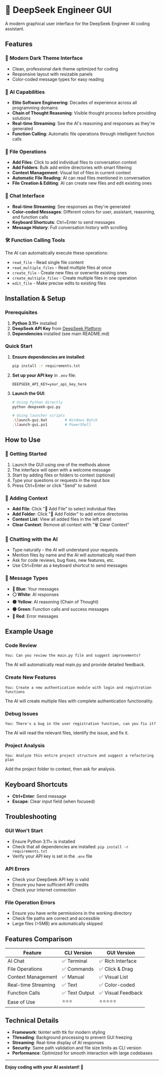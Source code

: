 # 🐋 DeepSeek Engineer GUI

A modern graphical user interface for the DeepSeek Engineer AI coding assistant.

## Features

### 🎨 **Modern Dark Theme Interface**
- Clean, professional dark theme optimized for coding
- Responsive layout with resizable panels
- Color-coded message types for easy reading

### 🧠 **AI Capabilities**
- **Elite Software Engineering**: Decades of experience across all programming domains
- **Chain of Thought Reasoning**: Visible thought process before providing solutions
- **Real-time Streaming**: See the AI's reasoning and responses as they're generated
- **Function Calling**: Automatic file operations through intelligent function calls

### 📁 **File Operations**
- **Add Files**: Click to add individual files to conversation context
- **Add Folders**: Bulk add entire directories with smart filtering
- **Context Management**: Visual list of files in current context
- **Automatic File Reading**: AI can read files mentioned in conversation
- **File Creation & Editing**: AI can create new files and edit existing ones

### 💬 **Chat Interface**
- **Real-time Streaming**: See responses as they're generated
- **Color-coded Messages**: Different colors for user, assistant, reasoning, and function calls
- **Keyboard Shortcuts**: Ctrl+Enter to send messages
- **Message History**: Full conversation history with scrolling

### 🛠️ **Function Calling Tools**
The AI can automatically execute these operations:
- `read_file` - Read single file content
- `read_multiple_files` - Read multiple files at once  
- `create_file` - Create new files or overwrite existing ones
- `create_multiple_files` - Create multiple files in one operation
- `edit_file` - Make precise edits to existing files

## Installation & Setup

### Prerequisites
1. **Python 3.11+** installed
2. **DeepSeek API Key** from [DeepSeek Platform](https://platform.deepseek.com)
3. **Dependencies** installed (see main README.md)

### Quick Start

1. **Ensure dependencies are installed**:
   ```bash
   pip install -r requirements.txt
   ```

2. **Set up your API key** in `.env` file:
   ```
   DEEPSEEK_API_KEY=your_api_key_here
   ```

3. **Launch the GUI**:
   ```bash
   # Using Python directly
   python deepseek-gui.py
   
   # Using launcher scripts
   .\launch-gui.bat        # Windows Batch
   .\launch-gui.ps1        # PowerShell
   ```

## How to Use

### 🚀 **Getting Started**
1. Launch the GUI using one of the methods above
2. The interface will open with a welcome message
3. Start by adding files or folders to context (optional)
4. Type your questions or requests in the input box
5. Press Ctrl+Enter or click "Send" to submit

### 📁 **Adding Context**
- **Add File**: Click "📄 Add File" to select individual files
- **Add Folder**: Click "📁 Add Folder" to add entire directories
- **Context List**: View all added files in the left panel
- **Clear Context**: Remove all context with "🗑️ Clear Context"

### 💬 **Chatting with the AI**
- Type naturally - the AI will understand your requests
- Mention files by name and the AI will automatically read them
- Ask for code reviews, bug fixes, new features, etc.
- Use Ctrl+Enter as a keyboard shortcut to send messages

### 🎨 **Message Types**
- **🔵 Blue**: Your messages
- **⚪ White**: AI responses
- **🟡 Yellow**: AI reasoning (Chain of Thought)
- **🟢 Green**: Function calls and success messages
- **🔴 Red**: Error messages

## Example Usage

### Code Review
```
You: Can you review the main.py file and suggest improvements?
```
The AI will automatically read main.py and provide detailed feedback.

### Create New Features
```
You: Create a new authentication module with login and registration functions
```
The AI will create multiple files with complete authentication functionality.

### Debug Issues
```
You: There's a bug in the user registration function, can you fix it?
```
The AI will read the relevant files, identify the issue, and fix it.

### Project Analysis
```
You: Analyze this entire project structure and suggest a refactoring plan
```
Add the project folder to context, then ask for analysis.

## Keyboard Shortcuts

- **Ctrl+Enter**: Send message
- **Escape**: Clear input field (when focused)

## Troubleshooting

### GUI Won't Start
- Ensure Python 3.11+ is installed
- Check that all dependencies are installed: `pip install -r requirements.txt`
- Verify your API key is set in the `.env` file

### API Errors
- Check your DeepSeek API key is valid
- Ensure you have sufficient API credits
- Check your internet connection

### File Operation Errors
- Ensure you have write permissions in the working directory
- Check file paths are correct and accessible
- Large files (>5MB) are automatically skipped

## Features Comparison

| Feature | CLI Version | GUI Version |
|---------|-------------|-------------|
| AI Chat | ✅ Terminal | ✅ Rich Interface |
| File Operations | ✅ Commands | ✅ Click & Drag |
| Context Management | ✅ Manual | ✅ Visual List |
| Real-time Streaming | ✅ Text | ✅ Color-coded |
| Function Calls | ✅ Text Output | ✅ Visual Feedback |
| Ease of Use | ⭐⭐⭐ | ⭐⭐⭐⭐⭐ |

## Technical Details

- **Framework**: tkinter with ttk for modern styling
- **Threading**: Background processing to prevent GUI freezing
- **Streaming**: Real-time display of AI responses
- **Security**: Same path validation and file size limits as CLI version
- **Performance**: Optimized for smooth interaction with large codebases

---

**Enjoy coding with your AI assistant! 🚀**
